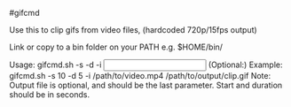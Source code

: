 #gifcmd

Use this to clip gifs from video files, (hardcoded 720p/15fps output)

Link or copy to a bin folder on your PATH e.g. $HOME/bin/

Usage: gifcmd.sh -s <start> -d <duration> -i <input> (Optional:) <output>
Example: gifcmd.sh -s 10 -d 5 -i /path/to/video.mp4 /path/to/output/clip.gif
Note: Output file is optional, and should be the last parameter.
Start and duration should be in seconds.
